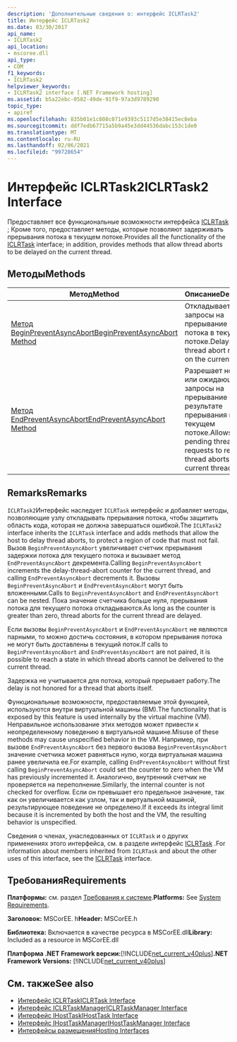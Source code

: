 ```yaml
---
description: 'Дополнительные сведения о: интерфейс ICLRTask2'
title: Интерфейс ICLRTask2
ms.date: 03/30/2017
api_name:
- ICLRTask2
api_location:
- mscoree.dll
api_type:
- COM
f1_keywords:
- ICLRTask2
helpviewer_keywords:
- ICLRTask2 interface [.NET Framework hosting]
ms.assetid: b5a22ebc-0582-49de-91f9-97a3d9789290
topic_type:
- apiref
ms.openlocfilehash: 835b01e1c808c071e9393c5117d5e38415ec8eba
ms.sourcegitcommit: ddf7edb67715a5b9a45e3dd44536dabc153c1de0
ms.translationtype: MT
ms.contentlocale: ru-RU
ms.lasthandoff: 02/06/2021
ms.locfileid: "99728654"
---
```

# <a name="iclrtask2-interface"></a><span data-ttu-id="3c075-103">Интерфейс ICLRTask2</span><span class="sxs-lookup"><span data-stu-id="3c075-103">ICLRTask2 Interface</span></span>

<span data-ttu-id="3c075-104">Предоставляет все функциональные возможности интерфейса [ICLRTask](iclrtask-interface.md) ; Кроме того, предоставляет методы, которые позволяют задерживать прерывания потока в текущем потоке.</span><span class="sxs-lookup"><span data-stu-id="3c075-104">Provides all the functionality of the [ICLRTask](iclrtask-interface.md) interface; in addition, provides methods that allow thread aborts to be delayed on the current thread.</span></span>  
  
## <a name="methods"></a><span data-ttu-id="3c075-105">Методы</span><span class="sxs-lookup"><span data-stu-id="3c075-105">Methods</span></span>  
  
|<span data-ttu-id="3c075-106">Метод</span><span class="sxs-lookup"><span data-stu-id="3c075-106">Method</span></span>|<span data-ttu-id="3c075-107">Описание</span><span class="sxs-lookup"><span data-stu-id="3c075-107">Description</span></span>|  
|------------|-----------------|  
|[<span data-ttu-id="3c075-108">Метод BeginPreventAsyncAbort</span><span class="sxs-lookup"><span data-stu-id="3c075-108">BeginPreventAsyncAbort Method</span></span>](iclrtask2-beginpreventasyncabort-method.md)|<span data-ttu-id="3c075-109">Откладывает запросы на прерывание нового потока в текущем потоке.</span><span class="sxs-lookup"><span data-stu-id="3c075-109">Delays new thread abort requests on the current thread.</span></span>|  
|[<span data-ttu-id="3c075-110">Метод EndPreventAsyncAbort</span><span class="sxs-lookup"><span data-stu-id="3c075-110">EndPreventAsyncAbort Method</span></span>](iclrtask2-endpreventasyncabort-method.md)|<span data-ttu-id="3c075-111">Разрешает новые или ожидающие запросы на прерывание потока в результате прерывания потока в текущем потоке.</span><span class="sxs-lookup"><span data-stu-id="3c075-111">Allows new or pending thread abort requests to result in thread aborts on the current thread.</span></span>|  
  
## <a name="remarks"></a><span data-ttu-id="3c075-112">Remarks</span><span class="sxs-lookup"><span data-stu-id="3c075-112">Remarks</span></span>  

 <span data-ttu-id="3c075-113">`ICLRTask2`Интерфейс наследует `ICLRTask` интерфейс и добавляет методы, позволяющие узлу откладывать прерывания потока, чтобы защитить область кода, которая не должна завершаться ошибкой.</span><span class="sxs-lookup"><span data-stu-id="3c075-113">The `ICLRTask2` interface inherits the `ICLRTask` interface and adds methods that allow the host to delay thread aborts, to protect a region of code that must not fail.</span></span> <span data-ttu-id="3c075-114">Вызов `BeginPreventAsyncAbort` увеличивает счетчик прерывания задержки потока для текущего потока и вызывает метод `EndPreventAsyncAbort` декремента.</span><span class="sxs-lookup"><span data-stu-id="3c075-114">Calling `BeginPreventAsyncAbort` increments the delay-thread-abort counter for the current thread, and calling `EndPreventAsyncAbort` decrements it.</span></span> <span data-ttu-id="3c075-115">Вызовы `BeginPreventAsyncAbort` и `EndPreventAsyncAbort` могут быть вложенными.</span><span class="sxs-lookup"><span data-stu-id="3c075-115">Calls to `BeginPreventAsyncAbort` and `EndPreventAsyncAbort` can be nested.</span></span> <span data-ttu-id="3c075-116">Пока значение счетчика больше нуля, прерывания потока для текущего потока откладываются.</span><span class="sxs-lookup"><span data-stu-id="3c075-116">As long as the counter is greater than zero, thread aborts for the current thread are delayed.</span></span>  
  
 <span data-ttu-id="3c075-117">Если вызовы `BeginPreventAsyncAbort` и `EndPreventAsyncAbort` не являются парными, то можно достичь состояния, в котором прерывания потока не могут быть доставлены в текущий поток.</span><span class="sxs-lookup"><span data-stu-id="3c075-117">If calls to `BeginPreventAsyncAbort` and `EndPreventAsyncAbort` are not paired, it is possible to reach a state in which thread aborts cannot be delivered to the current thread.</span></span>  
  
 <span data-ttu-id="3c075-118">Задержка не учитывается для потока, который прерывает работу.</span><span class="sxs-lookup"><span data-stu-id="3c075-118">The delay is not honored for a thread that aborts itself.</span></span>  
  
 <span data-ttu-id="3c075-119">Функциональные возможности, предоставляемые этой функцией, используются внутри виртуальной машины (ВМ).</span><span class="sxs-lookup"><span data-stu-id="3c075-119">The functionality that is exposed by this feature is used internally by the virtual machine (VM).</span></span> <span data-ttu-id="3c075-120">Неправильное использование этих методов может привести к неопределенному поведению в виртуальной машине.</span><span class="sxs-lookup"><span data-stu-id="3c075-120">Misuse of these methods may cause unspecified behavior in the VM.</span></span> <span data-ttu-id="3c075-121">Например, при вызове `EndPreventAsyncAbort` без первого вызова `BeginPreventAsyncAbort` значение счетчика может равняться нулю, когда виртуальная машина ранее увеличила ее.</span><span class="sxs-lookup"><span data-stu-id="3c075-121">For example, calling `EndPreventAsyncAbort` without first calling `BeginPreventAsyncAbort` could set the counter to zero when the VM has previously incremented it.</span></span> <span data-ttu-id="3c075-122">Аналогично, внутренний счетчик не проверяется на переполнение.</span><span class="sxs-lookup"><span data-stu-id="3c075-122">Similarly, the internal counter is not checked for overflow.</span></span> <span data-ttu-id="3c075-123">Если он превышает его предельное значение, так как он увеличивается как узлом, так и виртуальной машиной, результирующее поведение не определено.</span><span class="sxs-lookup"><span data-stu-id="3c075-123">If it exceeds its integral limit because it is incremented by both the host and the VM, the resulting behavior is unspecified.</span></span>  
  
 <span data-ttu-id="3c075-124">Сведения о членах, унаследованных от `ICLRTask` и о других применениях этого интерфейса, см. в разделе интерфейс [ICLRTask](iclrtask-interface.md) .</span><span class="sxs-lookup"><span data-stu-id="3c075-124">For information about members inherited from `ICLRTask` and about the other uses of this interface, see the [ICLRTask](iclrtask-interface.md) interface.</span></span>  
  
## <a name="requirements"></a><span data-ttu-id="3c075-125">Требования</span><span class="sxs-lookup"><span data-stu-id="3c075-125">Requirements</span></span>  

 <span data-ttu-id="3c075-126">**Платформы:** см. раздел [Требования к системе](../../get-started/system-requirements.md).</span><span class="sxs-lookup"><span data-stu-id="3c075-126">**Platforms:** See [System Requirements](../../get-started/system-requirements.md).</span></span>  
  
 <span data-ttu-id="3c075-127">**Заголовок:** MSCorEE. h</span><span class="sxs-lookup"><span data-stu-id="3c075-127">**Header:** MSCorEE.h</span></span>  
  
 <span data-ttu-id="3c075-128">**Библиотека:** Включается в качестве ресурса в MSCorEE.dll</span><span class="sxs-lookup"><span data-stu-id="3c075-128">**Library:** Included as a resource in MSCorEE.dll</span></span>  
  
 <span data-ttu-id="3c075-129">**Платформа .NET Framework версии:**[!INCLUDE[net_current_v40plus](../../../../includes/net-current-v40plus-md.md)]</span><span class="sxs-lookup"><span data-stu-id="3c075-129">**.NET Framework Versions:** [!INCLUDE[net_current_v40plus](../../../../includes/net-current-v40plus-md.md)]</span></span>  
  
## <a name="see-also"></a><span data-ttu-id="3c075-130">См. также</span><span class="sxs-lookup"><span data-stu-id="3c075-130">See also</span></span>

- [<span data-ttu-id="3c075-131">Интерфейс ICLRTask</span><span class="sxs-lookup"><span data-stu-id="3c075-131">ICLRTask Interface</span></span>](iclrtask-interface.md)
- [<span data-ttu-id="3c075-132">Интерфейс ICLRTaskManager</span><span class="sxs-lookup"><span data-stu-id="3c075-132">ICLRTaskManager Interface</span></span>](iclrtaskmanager-interface.md)
- [<span data-ttu-id="3c075-133">Интерфейс IHostTask</span><span class="sxs-lookup"><span data-stu-id="3c075-133">IHostTask Interface</span></span>](ihosttask-interface.md)
- [<span data-ttu-id="3c075-134">Интерфейс IHostTaskManager</span><span class="sxs-lookup"><span data-stu-id="3c075-134">IHostTaskManager Interface</span></span>](ihosttaskmanager-interface.md)
- [<span data-ttu-id="3c075-135">Интерфейсы размещения</span><span class="sxs-lookup"><span data-stu-id="3c075-135">Hosting Interfaces</span></span>](hosting-interfaces.md)
